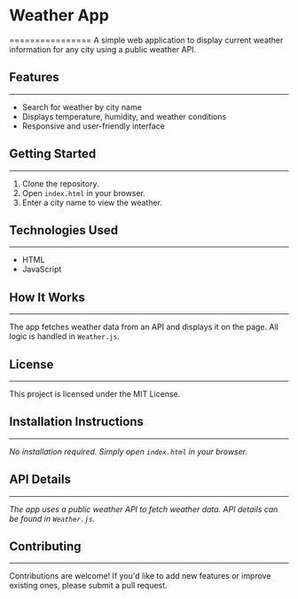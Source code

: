 # Weather App
================
A simple web application to display current weather information for any city using a public weather API.

## Features
------------

* Search for weather by city name
* Displays temperature, humidity, and weather conditions
* Responsive and user-friendly interface

## Getting Started
---------------

1. Clone the repository.
2. Open `index.html` in your browser.
3. Enter a city name to view the weather.

## Technologies Used
-------------------

* HTML
* JavaScript

## How It Works
--------------

The app fetches weather data from an API and displays it on the page. All logic is handled in `Weather.js`.

## License
-------

This project is licensed under the MIT License.

## Installation Instructions
-------------------------

*No installation required. Simply open `index.html` in your browser.*

## API Details
-------------

*The app uses a public weather API to fetch weather data. API details can be found in `Weather.js`.*

## Contributing
------------

Contributions are welcome! If you'd like to add new features or improve existing ones, please submit a pull request.

